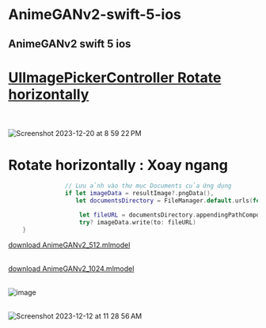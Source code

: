 # AnimeGANv2-swift-5-ios
## AnimeGANv2 swift 5 ios
#  [UIImagePickerController Rotate horizontally](https://stackoverflow.com/questions/5427656/ios-uiimagepickercontroller-result-image-orientation-after-upload) <br><br>


![Screenshot 2023-12-20 at 8 59 22 PM](https://github.com/Experimenters1/AnimeGANv2-swift-5-ios/assets/64000769/5f81ce14-76f3-4a76-9a30-6c1216c2f3a0)

# Rotate horizontally : Xoay ngang
```swift
                // Lưu ảnh vào thư mục Documents của ứng dụng
                if let imageData = resultImage?.pngData(),
                   let documentsDirectory = FileManager.default.urls(for: .documentDirectory, in: .userDomainMask).first {

                    let fileURL = documentsDirectory.appendingPathComponent("processed_image.png")
                    try? imageData.write(to: fileURL)
    }

```


[download AnimeGANv2_512.mlmodel](https://drive.google.com/file/d/1FQDyTBbXWdy8JV0LLUxgTwtqnwk0JhHy/view?usp=sharing) <br><br>

[download AnimeGANv2_1024.mlmodel](https://drive.google.com/file/d/1UsCCwNuaGWZwAFZzllvrNTtIHvRU86z9/view?usp=sharing) <br><br>

![image](https://github.com/Experimenters1/AnimeGANv2-swift-5-ios/assets/64000769/0927fd1b-209d-4e70-925c-0883fad3ed5f)<br><br>

![Screenshot 2023-12-12 at 11 28 56 AM](https://github.com/Experimenters1/AnimeGANv2-swift-5-ios/assets/64000769/b5fe7321-c560-4434-98ae-a1dbd59e3698)<br><br>

